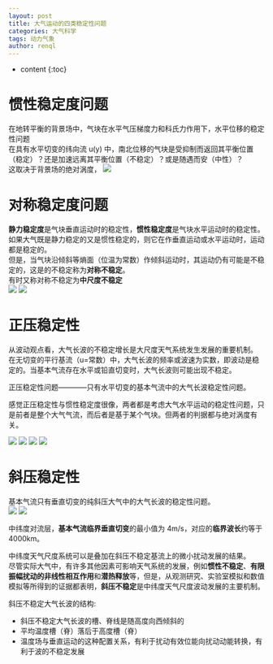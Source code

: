 ```yaml
---
layout: post
title: 大气运动的四类稳定性问题
categories: 大气科学
tags: 动力气象
author: renql
---
```


* content
{:toc}

# 惯性稳定度问题
在地转平衡的背景场中，气块在水平气压梯度力和科氏力作用下，水平位移的稳定性问题  
在具有水平切变的纬向流 u(y) 中，南北位移的气块是受抑制而返回其平衡位置（稳定）？还是加速远离其平衡位置（不稳定）？或是随遇而安（中性）？  
这取决于背景场的绝对涡度，
![](https://camo.githubusercontent.com/65636e55a6e0119a4e52c3d6bf58af53a06c9e735962c7439a0060d7ca76152f/687474703a2f2f7778312e73696e61696d672e636e2f6c617267652f303036666139586c677931673363363479346a6b6f6a33306d6d3039787768322e6a7067)

# 对称稳定度问题
**静力稳定度**是气块垂直运动时的稳定性，**惯性稳定度**是气块水平运动时的稳定性。如果大气既是静力稳定的又是惯性稳定的，则它在作垂直运动或水平运动时，运动都是稳定的。  
但是，当气块沿倾斜等熵面（位温为常数）作倾斜运动时，其运动仍有可能是不稳定的，这是的不稳定称为**对称不稳定**。  
有时又称对称不稳定为**中尺度不稳定**    
![](https://camo.githubusercontent.com/d86138fe847fd818599854e88d53e354cb77d22263fde3ca724039c1a9e19b2c/687474703a2f2f7778342e73696e61696d672e636e2f6c617267652f303036666139586c6779316733633634756c7879746a33306d6530386b7461332e6a7067)
![](https://camo.githubusercontent.com/c2c342330c852f0c74f9c61d98332ab49a7863451481c9377dc230e2593ad8a2/687474703a2f2f7778332e73696e61696d672e636e2f6c617267652f303036666139586c677931673363363476376f34346a33306d6d3037346a736c2e6a7067)

# 正压稳定性
从波动观点看，大气长波的不稳定增长是大尺度天气系统发生发展的重要机制。  
在无切变的平行基流（u=常数）中，大气长波的频率或波速为实数，即波动是稳定的。当基本气流存在水平或铅直切变时，大气长波则可能出现不稳定。  

正压稳定性问题————只有水平切变的基本气流中的大气长波稳定性问题。  

感觉正压稳定性与惯性稳定度很像，两者都是考虑大气水平运动的稳定性问题，只是前者是整个大气气流，而后者是基于某个气块。但两者的判据都与绝对涡度有关。

![](http://wx3.sinaimg.cn/large/006fa9Xlgy1g3c64vklu3j30mm0df76x.jpg)
![](http://wx1.sinaimg.cn/large/006fa9Xlgy1g3c64vyhw2j30mh05nt9r.jpg)
![](http://wx4.sinaimg.cn/large/006fa9Xlgy1g3c64wjalej30mi03r0tt.jpg)
![](http://wx4.sinaimg.cn/large/006fa9Xlgy1g3c64wwpqlj30m9070mya.jpg)

# 斜压稳定性
基本气流只有垂直切变的纯斜压大气中的大气长波的稳定性问题。  
![](http://wx3.sinaimg.cn/large/006fa9Xlgy1g3c64xeqjdj30mr07ot9n.jpg)
![](http://wx1.sinaimg.cn/large/006fa9Xlgy1g3c64xq8m6j30m505odgz.jpg)

中纬度对流层，**基本气流临界垂直切变**的最小值为 4m/s，对应的**临界波长**约等于4000km。  

中纬度天气尺度系统可以是叠加在斜压不稳定基流上的微小扰动发展的结果。  
尽管实际大气中，有许多其他因素可影响天气系统的发展，例如**惯性不稳定**、**有限振幅扰动的非线性相互作用**和**潜热释放**等，但是，从观测研究、实验室模拟和数值模拟等所得到的证据都表明，**斜压不稳定**是中纬度天气尺度波动发展的主要机制。

斜压不稳定大气长波的结构:  
- 斜压不稳定大气长波的槽、脊线是随高度向西倾斜的  
- 平均温度槽（脊）落后于高度槽（脊） 
- 温度场与垂直运动的这种配置关系，有利于扰动有效位能向扰动动能转换，有利于波的不稳定发展
